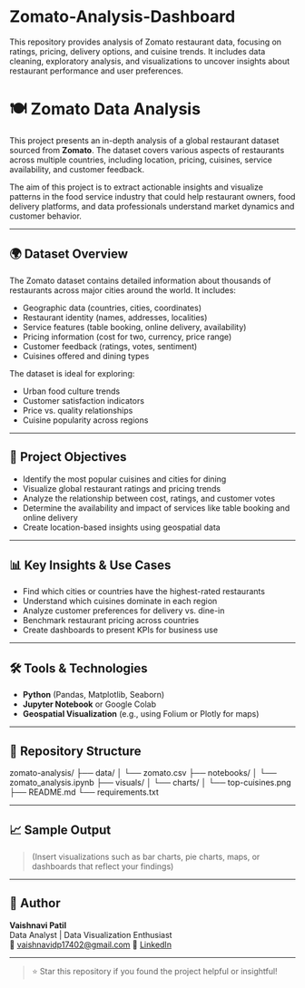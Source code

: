 # Zomato-Analysis-Dashboard
This repository provides analysis of Zomato restaurant data, focusing on ratings, pricing, delivery options, and cuisine trends. It includes data cleaning, exploratory analysis, and visualizations to uncover insights about restaurant performance and user preferences.

# 🍽️ Zomato Data Analysis

This project presents an in-depth analysis of a global restaurant dataset sourced from **Zomato**. The dataset covers various aspects of restaurants across multiple countries, including location, pricing, cuisines, service availability, and customer feedback.

The aim of this project is to extract actionable insights and visualize patterns in the food service industry that could help restaurant owners, food delivery platforms, and data professionals understand market dynamics and customer behavior.

---

## 🌍 Dataset Overview

The Zomato dataset contains detailed information about thousands of restaurants across major cities around the world. It includes:

- Geographic data (countries, cities, coordinates)
- Restaurant identity (names, addresses, localities)
- Service features (table booking, online delivery, availability)
- Pricing information (cost for two, currency, price range)
- Customer feedback (ratings, votes, sentiment)
- Cuisines offered and dining types

The dataset is ideal for exploring:
- Urban food culture trends
- Customer satisfaction indicators
- Price vs. quality relationships
- Cuisine popularity across regions

---

## 🎯 Project Objectives

- Identify the most popular cuisines and cities for dining
- Visualize global restaurant ratings and pricing trends
- Analyze the relationship between cost, ratings, and customer votes
- Determine the availability and impact of services like table booking and online delivery
- Create location-based insights using geospatial data

---

## 📊 Key Insights & Use Cases

- Find which cities or countries have the highest-rated restaurants
- Understand which cuisines dominate in each region
- Analyze customer preferences for delivery vs. dine-in
- Benchmark restaurant pricing across countries
- Create dashboards to present KPIs for business use

---

## 🛠️ Tools & Technologies

- **Python** (Pandas, Matplotlib, Seaborn)
- **Jupyter Notebook** or Google Colab
- **Geospatial Visualization** (e.g., using Folium or Plotly for maps)

---

## 📂 Repository Structure

zomato-analysis/
├── data/
│ └── zomato.csv
├── notebooks/
│ └── zomato_analysis.ipynb
├── visuals/
│ └── charts/
│ └── top-cuisines.png
├── README.md
└── requirements.txt


---

## 📈 Sample Output

> (Insert visualizations such as bar charts, pie charts, maps, or dashboards that reflect your findings)


---

## 👤 Author

**Vaishnavi Patil**  
Data Analyst | Data Visualization Enthusiast  
📧 vaishnavidp17402@gmail.com
🔗 [LinkedIn](www.linkedin.com/in/vaishnavi-patil-60a328312)  

---

> ⭐ Star this repository if you found the project helpful or insightful!


